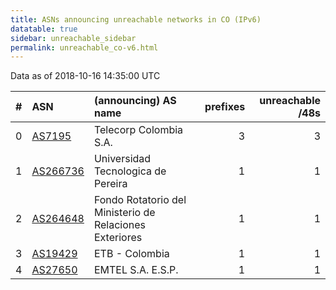 ```yaml
---
title: ASNs announcing unreachable networks in CO (IPv6)
datatable: true
sidebar: unreachable_sidebar
permalink: unreachable_co-v6.html
---
```


Data as of 2018-10-16 14:35:00 UTC


<div class="datatable-begin"></div>

|   # | ASN                                      | (announcing) AS name                                    |   prefixes |   unreachable /48s |
|----:|:-----------------------------------------|:--------------------------------------------------------|-----------:|-------------------:|
|   0 | [AS7195](unreachable_AS7195-v6.html)     | Telecorp Colombia S.A.                                  |          3 |                  3 |
|   1 | [AS266736](unreachable_AS266736-v6.html) | Universidad Tecnologica de Pereira                      |          1 |                  1 |
|   2 | [AS264648](unreachable_AS264648-v6.html) | Fondo Rotatorio del Ministerio de Relaciones Exteriores |          1 |                  1 |
|   3 | [AS19429](unreachable_AS19429-v6.html)   | ETB - Colombia                                          |          1 |                  1 |
|   4 | [AS27650](unreachable_AS27650-v6.html)   | EMTEL S.A. E.S.P.                                       |          1 |                  1 |

<div class="datatable-end"></div>